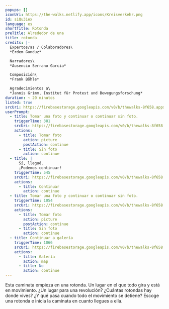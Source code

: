 ```yaml
---
popups: []
iconUri: https://the-walks.netlify.app/icons/Kreisverkehr.png
id: siQu3iex
language: es
shortTitle: Rotonda
preTitle: Alrededor de una
title: rotonda
credits: |-
  Expertos/as / Colaboradores\
  *Erdem Gunduz*

  Narradores\
  *Ausencio Serrano Garcia​*

  Composición\
  *Frank Böhle*

  Agradecimientos a\
  *Jannis Grimm, Institut für Protest und Bewegungsforschung*
duration: ~ 20 minutos
listed: true
srcUri: https://firebasestorage.googleapis.com/v0/b/thewalks-8f658.appspot.com/o/mp3%2Fapi-v1%2Fes_siQu3iex%2Fwalk_4_roundabout__SP__..mp3?alt=media&token=bc09f6f7-0353-4ed3-bab8-df4cbbd2bea7
userPrompt:
  - title: Tomar una foto y continuar o continuar sin foto.
    triggerTime: 381
    srcUri: https://firebasestorage.googleapis.com/v0/b/thewalks-8f658.appspot.com/o/mp3%2Fv0%2Fde_siQu3iex%2Fde_siQu3iex_loop_1.mp3?alt=media&token=b61e87ce-8b2a-4487-9228-48aea41ef080
    actions:
      - title: Tomar foto
        action: picture
        postAction: continue
      - title: Sin foto
        action: continue
  - title: |
      Sí, llegué. 
      ¡Podemos continuar!
    triggerTime: 545
    srcUri: https://firebasestorage.googleapis.com/v0/b/thewalks-8f658.appspot.com/o/mp3%2Fv0%2Fde_siQu3iex%2Fde_siQu3iex_loop_2.mp3?alt=media&token=526b31b3-a79b-471e-8211-1135f7bf2ed2
    actions:
      - title: Continuar
        action: continue
  - title: Tomar una foto y continuar o continuar sin foto.
    triggerTime: 1054
    srcUri: https://firebasestorage.googleapis.com/v0/b/thewalks-8f658.appspot.com/o/mp3%2Fv0%2Fde_siQu3iex%2Fde_siQu3iex_loop_3.mp3?alt=media&token=50af56ea-017f-4069-b055-350c10ac56aa
    actions:
      - title: Tomar foto
        action: picture
        postAction: continue
      - title: Sin foto
        action: continue
  - title: Continuar a galería
    triggerTime: 1066
    srcUri: https://firebasestorage.googleapis.com/v0/b/thewalks-8f658.appspot.com/o/static%2Fmedias%2Fmulti_Zeubeel8_loop.mp3?alt=media&token=88349085-3303-48b9-bdc6-fd7b09519a26
    actions:
      - title: Galería
        action: map
      - title: No
        action: continue
---
```

Esta caminata empieza en una rotonda. Un lugar en el que todo gira y está en movimiento. ¿Un lugar para una revolución? ¿Cuántas rotondas hay donde vives? ¿Y qué pasa cuando todo el movimiento se detiene? Escoge una rotonda e inicia la caminata en cuanto llegues a ella.